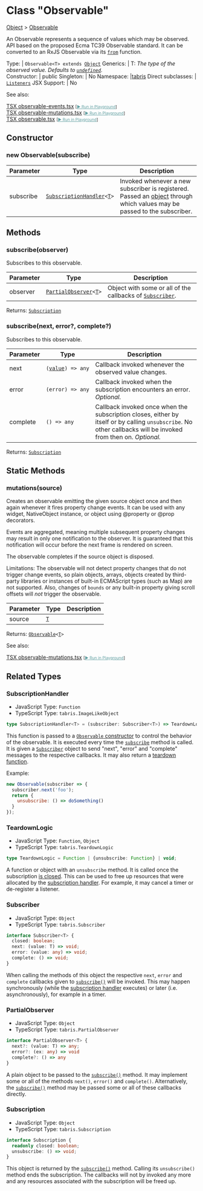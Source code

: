 ---
---
# Class "Observable"

<a href="https://developer.mozilla.org/en-US/docs/Web/JavaScript/Reference/Global_Objects/Object" title="View &quot;Object&quot; on MDN">Object</a> > <a href="#" >Observable</a>

An Observable represents a sequence of values which may be observed. API based on the proposed Ecma TC39 Observable standard. It can be converted to an RxJS Observable via its [`from`](https://rxjs.dev/api/index/function/from) function.


Type: | <code style="white-space: nowrap">Observable&lt;T&gt; extends <a href="https://developer.mozilla.org/en-US/docs/Web/JavaScript/Reference/Global_Objects/Object" title="View &quot;Object&quot; on MDN">Object</a></code>
Generics: | <span id="generics">T: *The type of the observed value. Defaults to <code style="white-space: nowrap"><a href="https://developer.mozilla.org/en-US/docs/Web/JavaScript/Data_structures#undefined_type" title="View &quot;undefined&quot; on MDN">undefined</a></code>.*<br/></span>
Constructor: | public
Singleton: | No
Namespace: |<a href="../modules.html#startup" >tabris</a>
Direct subclasses: | <code style="white-space: nowrap"><a href="Listeners.html" title="Listeners Class Reference">Listeners</a></code>
JSX Support: | No



See also:
  
[<span class='language tsx'>TSX</span> observable-events.tsx](https://github.com/eclipsesource/tabris-js/tree/v3.9.0/snippets/observable-events.tsx) <span style="font-size: 75%;">[<a href="https://playground.tabris.com/?gitref=v3.9.0&snippet=observable-events.tsx" style="color: cadetblue;">► Run in Playground</a>]</span>  
[<span class='language tsx'>TSX</span> observable-mutations.tsx](https://github.com/eclipsesource/tabris-js/tree/v3.9.0/snippets/observable-mutations.tsx) <span style="font-size: 75%;">[<a href="https://playground.tabris.com/?gitref=v3.9.0&snippet=observable-mutations.tsx" style="color: cadetblue;">► Run in Playground</a>]</span>  
[<span class='language tsx'>TSX</span> observable.tsx](https://github.com/eclipsesource/tabris-js/tree/v3.9.0/snippets/observable.tsx) <span style="font-size: 75%;">[<a href="https://playground.tabris.com/?gitref=v3.9.0&snippet=observable.tsx" style="color: cadetblue;">► Run in Playground</a>]</span>

## Constructor

### new Observable(subscribe)

Parameter|Type|Description
-|-|-
subscribe | <code style="white-space: nowrap"><a href="Observable.html#subscriptionhandler" title="Observable Class Type">SubscriptionHandler</a>&lt;<a href="#generics" title="Generic Parameter&quot;T&quot;">T</a>&gt;</code> | Invoked whenever a new subscriber is registered. Passed an [object](./Observable.md#subscriber) through which values may be passed to the subscriber.

## Methods

### subscribe(observer)



Subscribes to this observable.


Parameter|Type|Description
-|-|-
observer | <code style="white-space: nowrap"><a href="Observable.html#partialobserver" title="Observable Class Type">PartialObserver</a>&lt;<a href="#generics" title="Generic Parameter&quot;T&quot;">T</a>&gt;</code> | Object with some or all of the callbacks of [`Subscriber`](./Observable.md#subscriber).


Returns: <code style="white-space: nowrap"><a href="Observable.html#subscription" title="Observable Class Type">Subscription</a></code>

### subscribe(next, error?, complete?)



Subscribes to this observable.


Parameter|Type|Description
-|-|-
next | <code style="white-space: nowrap">(<a href="#generics" title="Generic Parameter&quot;T&quot;">value</a>) => <a title="Literally any JavaScript value">any</a></code> | Callback invoked whenever the observed value changes.
error | <code style="white-space: nowrap">(<a title="Literally any JavaScript value">error</a>) => <a title="Literally any JavaScript value">any</a></code> | Callback invoked when the subscription encounters an error. *Optional.*
complete | <code style="white-space: nowrap">() => <a title="Literally any JavaScript value">any</a></code> | Callback invoked once when the subscription closes, either by itself or by calling `unsubscribe`. No other callbacks will be invoked from then on. *Optional.*


Returns: <code style="white-space: nowrap"><a href="Observable.html#subscription" title="Observable Class Type">Subscription</a></code>

## Static Methods

### mutations(source)



Creates an observable emitting the given source object once and then again whenever it fires property change events. It can be used with any widget, NativeObject instance, or object using @property or @prop decorators.

Events are aggregated, meaning multiple subsequent property changes may result in only one notification to the observer. It is guaranteed that this notification will occur before the next frame is rendered on screen.

The observable completes if the source object is disposed.

Limitations: The observable will not detect property changes that do not trigger change events, so plain objects, arrays, objects created by third-party libraries or instances of built-in ECMAScript types (such as Map) are not supported. Also, changes of `bounds` or any built-in property giving scroll offsets will *not* trigger the observable.


Parameter|Type|Description
-|-|-
source | <code style="white-space: nowrap"><a href="#generics" title="Generic Parameter&quot;T&quot;">T</a></code> | 


Returns: <code style="white-space: nowrap"><a href="#" >Observable</a>&lt;<a href="#generics" title="Generic Parameter&quot;T&quot;">T</a>&gt;</code>

See also:
  
[<span class='language tsx'>TSX</span> observable-mutations.tsx](https://github.com/eclipsesource/tabris-js/tree/v3.9.0/snippets/observable-mutations.tsx) <span style="font-size: 75%;">[<a href="https://playground.tabris.com/?gitref=v3.9.0&snippet=observable-mutations.tsx" style="color: cadetblue;">► Run in Playground</a>]</span>



## Related Types

### SubscriptionHandler<T>

* JavaScript Type: `Function`
* TypeScript Type: `tabris.ImageLikeObject`

```ts
type SubscriptionHandler<T> = (subscriber: Subscriber<T>) => TeardownLogic;
```

This function is passed to a [`Observable` constructor](#constructor) to control the behavior of the observable. It is executed every time the [`subscribe`](#subscribeobserver) method is called. It is given a [`Subscriber`](#subscriber) object to send "next", "error" and "complete" messages to the respective callbacks. It may also return a [teardown function](#teardownlogic).

Example:

```js
new Observable(subscriber => {
  subscriber.next('foo');
  return {
    unsubscribe: () => doSomething()
  }
});
```

### TeardownLogic

* JavaScript Type: `Function`, `Object`
* TypeScript Type: `tabris.TeardownLogic`

```ts
type TeardownLogic = Function | {unsubscribe: Function} | void;
```

A function or object with an `unsubscribe` method. It is called once the subscription [is closed](#subscription). This can be used to free up resources that were allocated by the [subscription handler](#subscriptionhandler). For example, it may cancel a timer or de-register a listener.

### Subscriber<T>

* JavaScript Type: `Object`
* TypeScript Type: `tabris.Subscriber`

```ts
interface Subscriber<T> {
  closed: boolean;
  next: (value: T) => void;
  error: (value: any) => void;
  complete: () => void;
}
```

When calling the methods of this object the respective `next`, `error` and `complete` callbacks given to [`subscribe()`](#subscribeobserver) will be invoked. This may happen synchronously (while the [subscription handler](#subscriptionhandler) executes) or later (i.e. asynchronously), for example in a timer.

### PartialObserver<T>

* JavaScript Type: `Object`
* TypeScript Type: `tabris.PartialObserver`

```ts
interface PartialObserver<T> {
  next?: (value: T) => any;
  error?: (ex: any) => void
  complete?: () => any
}
```

A plain object to be passed to the [`subscribe()`](#subscribeobserver) method. It may implement some or all of the methods `next()`, `error()` and `complete()`. Alternatively, the [`subscribe()`](#subscribeobserver) method may be passed some or all of these callbacks directly.

### Subscription

* JavaScript Type: `Object`
* TypeScript Type: `tabris.Subscription`

```ts
interface Subscription {
  readonly closed: boolean;
  unsubscribe: () => void;
}
```

This object is returned by the [`subscribe()`](#subscribeobserver) method. Calling its `unsubscribe()` method ends the subscription. The callbacks will not by invoked any more and any resources associated with the subscription will be freed up.

